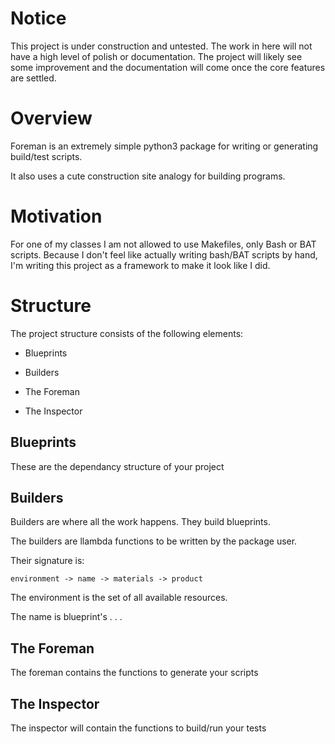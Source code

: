 # Notice

This project is under construction and untested. The work in here will not have
a high level of polish or documentation. The project will likely see some
improvement and the documentation will come once the core features are settled.

# Overview

Foreman is an extremely simple python3 package for writing or generating build/test scripts.

It also uses a cute construction site analogy for building programs.

# Motivation

For one of my classes I am not allowed to use Makefiles, only Bash or BAT scripts. Because I don't feel like actually writing bash/BAT scripts by hand, I'm writing this project as a framework to make it look like I did.

# Structure

The project structure consists of the following elements:

- Blueprints

- Builders

- The Foreman

- The Inspector

## Blueprints

These are the dependancy structure of your project

## Builders

Builders are where all the work happens. They build blueprints.

The builders are llambda functions to be written by the package user.

Their signature is:

`environment -> name -> materials -> product`

The environment is the set of all available resources.

The name is blueprint's . . .

## The Foreman

The foreman contains the functions to generate your scripts

## The Inspector

The inspector will contain the functions to build/run your tests
